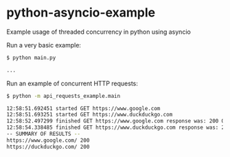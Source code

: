 # python-asyncio-example
Example usage of threaded concurrency in python using asyncio

Run a very basic example:

```bash
$ python main.py

...
```

Run an example of concurrent HTTP requests:

```bash
$ python -m api_requests_example.main

12:58:51.692451 started GET https://www.google.com
12:58:51.693251 started GET https://www.duckduckgo.com
12:58:52.497299 finished GET https://www.google.com response was: 200 OK
12:58:54.338485 finished GET https://www.duckduckgo.com response was: 200 OK
-- SUMMARY OF RESULTS --
https://www.google.com/ 200
https://duckduckgo.com/ 200
```
